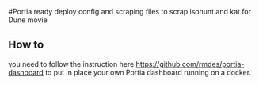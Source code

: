 #Portia ready deploy config and scraping files to scrap isohunt and kat for Dune movie
## How to
you need to follow the instruction here https://github.com/rmdes/portia-dashboard
to put in place your own Portia dashboard running on a docker. 
